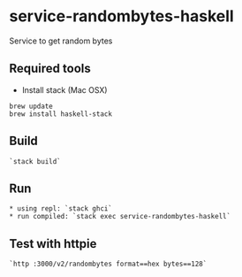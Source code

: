 # service-randombytes-haskell

Service to get random bytes

## Required tools

  - Install stack (Mac OSX)

   ```
   brew update
   brew install haskell-stack
   ```

## Build

    `stack build`

## Run

    * using repl: `stack ghci`
    * run compiled: `stack exec service-randombytes-haskell`

## Test with httpie

    `http :3000/v2/randombytes format==hex bytes==128`
